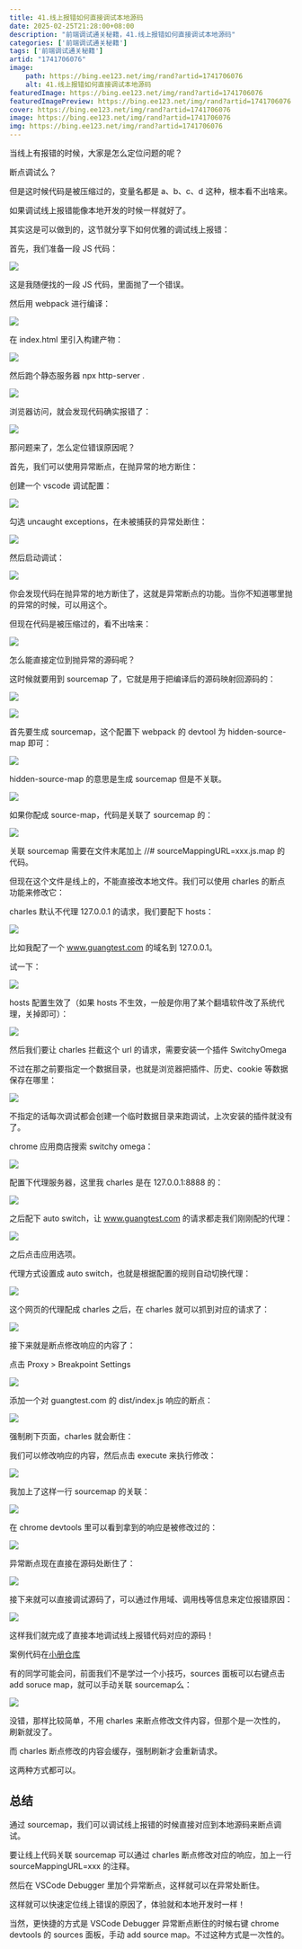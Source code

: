 ```yaml
---
title: 41.线上报错如何直接调试本地源码
date: 2025-02-25T21:28:00+08:00
description: "前端调试通关秘籍，41.线上报错如何直接调试本地源码"
categories: ['前端调试通关秘籍']
tags: ['前端调试通关秘籍']
artid: "1741706076"
image:
    path: https://bing.ee123.net/img/rand?artid=1741706076
    alt: 41.线上报错如何直接调试本地源码
featuredImage: https://bing.ee123.net/img/rand?artid=1741706076
featuredImagePreview: https://bing.ee123.net/img/rand?artid=1741706076
cover: https://bing.ee123.net/img/rand?artid=1741706076
image: https://bing.ee123.net/img/rand?artid=1741706076
img: https://bing.ee123.net/img/rand?artid=1741706076
---
```


当线上有报错的时候，大家是怎么定位问题的呢？

断点调试么？

但是这时候代码是被压缩过的，变量名都是 a、b、c、d 这种，根本看不出啥来。

如果调试线上报错能像本地开发的时候一样就好了。

其实这是可以做到的，这节就分享下如何优雅的调试线上报错：

首先，我们准备一段 JS 代码：

![](https://p9-juejin.byteimg.com/tos-cn-i-k3u1fbpfcp/3a390a4ee66f4444ab234764e4aa65f8~tplv-k3u1fbpfcp-watermark.image?)

这是我随便找的一段 JS 代码，里面抛了一个错误。

然后用 webpack 进行编译：

![](https://p3-juejin.byteimg.com/tos-cn-i-k3u1fbpfcp/0ff045de2bd94818a7b84862d1fe32dc~tplv-k3u1fbpfcp-watermark.image?)

在 index.html 里引入构建产物：

![](https://p1-juejin.byteimg.com/tos-cn-i-k3u1fbpfcp/5891e5075c53472598ad517738922f31~tplv-k3u1fbpfcp-watermark.image?)

然后跑个静态服务器 npx http-server .

![](https://p1-juejin.byteimg.com/tos-cn-i-k3u1fbpfcp/f9804ca7219947938dfb504aee8e33ae~tplv-k3u1fbpfcp-watermark.image?)

浏览器访问，就会发现代码确实报错了：

![](https://p6-juejin.byteimg.com/tos-cn-i-k3u1fbpfcp/0652d0e651184260b6ff7e2b035a21d9~tplv-k3u1fbpfcp-watermark.image?)

那问题来了，怎么定位错误原因呢？

首先，我们可以使用异常断点，在抛异常的地方断住：

创建一个 vscode 调试配置：

![](https://p6-juejin.byteimg.com/tos-cn-i-k3u1fbpfcp/06d1950db04b4a018defa8441e855682~tplv-k3u1fbpfcp-watermark.image?)

勾选 uncaught exceptions，在未被捕获的异常处断住：

![](https://p1-juejin.byteimg.com/tos-cn-i-k3u1fbpfcp/312a53cf4d2746c68e5eae18e57c2271~tplv-k3u1fbpfcp-watermark.image?)

然后启动调试：

![](https://p9-juejin.byteimg.com/tos-cn-i-k3u1fbpfcp/f9b44569d5bb4e3ea78d784f44a94fee~tplv-k3u1fbpfcp-watermark.image?)

你会发现代码在抛异常的地方断住了，这就是异常断点的功能。当你不知道哪里抛的异常的时候，可以用这个。

但现在代码是被压缩过的，看不出啥来：

![](https://p1-juejin.byteimg.com/tos-cn-i-k3u1fbpfcp/2364e68f82c443bba7402bc3bef93fbd~tplv-k3u1fbpfcp-watermark.image?)

怎么能直接定位到抛异常的源码呢？

这时候就要用到 sourcemap 了，它就是用于把编译后的源码映射回源码的：

![](https://p3-juejin.byteimg.com/tos-cn-i-k3u1fbpfcp/ad1d02bd0bc3439d9301385f810c3795~tplv-k3u1fbpfcp-watermark.image?)

![](https://p1-juejin.byteimg.com/tos-cn-i-k3u1fbpfcp/1794b818cd22413dae06d5d8ab8fbc17~tplv-k3u1fbpfcp-watermark.image?)

首先要生成 sourcemap，这个配置下 webpack 的 devtool 为 hidden-source-map 即可：

![](https://p9-juejin.byteimg.com/tos-cn-i-k3u1fbpfcp/20b199a815cd4eeda3ddb8cf38a1e3ea~tplv-k3u1fbpfcp-watermark.image?)

hidden-source-map 的意思是生成 sourcemap 但是不关联。

![](https://p1-juejin.byteimg.com/tos-cn-i-k3u1fbpfcp/a1437108188d4566814d28189577c9ee~tplv-k3u1fbpfcp-watermark.image?)

如果你配成 source-map，代码是关联了 sourcemap 的：

![](https://p3-juejin.byteimg.com/tos-cn-i-k3u1fbpfcp/75d57416d0134bd0b008588de7533ef4~tplv-k3u1fbpfcp-watermark.image?)

关联 sourcemap 需要在文件末尾加上 //# sourceMappingURL=xxx.js.map 的代码。

但现在这个文件是线上的，不能直接改本地文件。我们可以使用 charles 的断点功能来修改它：

charles 默认不代理 127.0.0.1 的请求，我们要配下 hosts：

![](https://p1-juejin.byteimg.com/tos-cn-i-k3u1fbpfcp/8619884e7d75438c92ac3694f57878ff~tplv-k3u1fbpfcp-watermark.image?)

比如我配了一个 www.guangtest.com 的域名到 127.0.0.1。

试一下：

![](https://p3-juejin.byteimg.com/tos-cn-i-k3u1fbpfcp/0157b20329b64d0aa304cabcc2e168d1~tplv-k3u1fbpfcp-watermark.image?)

hosts 配置生效了（如果 hosts 不生效，一般是你用了某个翻墙软件改了系统代理，关掉即可）：

![](https://p1-juejin.byteimg.com/tos-cn-i-k3u1fbpfcp/76f43b4e639f42428e5af798d5538619~tplv-k3u1fbpfcp-watermark.image?)

然后我们要让 charles 拦截这个 url 的请求，需要安装一个插件 SwitchyOmega

不过在那之前要指定一个数据目录，也就是浏览器把插件、历史、cookie 等数据保存在哪里：

![](https://p9-juejin.byteimg.com/tos-cn-i-k3u1fbpfcp/e3039bb71a464286b7eb202f7c2863a5~tplv-k3u1fbpfcp-watermark.image?)

不指定的话每次调试都会创建一个临时数据目录来跑调试，上次安装的插件就没有了。

chrome 应用商店搜索 switchy omega：

![](https://p1-juejin.byteimg.com/tos-cn-i-k3u1fbpfcp/a02b8728accb4644b9ff39a5ba9c7db8~tplv-k3u1fbpfcp-watermark.image?)

配置下代理服务器，这里我 charles 是在 127.0.0.1:8888 的：

![](https://p3-juejin.byteimg.com/tos-cn-i-k3u1fbpfcp/cba69e8231964d75ad8a4fe46401f4fa~tplv-k3u1fbpfcp-watermark.image?)

之后配下 auto switch，让 www.guangtest.com 的请求都走我们刚刚配的代理：

![](https://p3-juejin.byteimg.com/tos-cn-i-k3u1fbpfcp/0239e41249984306bfbf6614e709b393~tplv-k3u1fbpfcp-watermark.image?)

之后点击应用选项。

代理方式设置成 auto switch，也就是根据配置的规则自动切换代理：

![](https://p3-juejin.byteimg.com/tos-cn-i-k3u1fbpfcp/7381594a8ed74d49b85798b1b43e02f8~tplv-k3u1fbpfcp-watermark.image?)

这个网页的代理配成 charles 之后，在 charles 就可以抓到对应的请求了：

![](https://p9-juejin.byteimg.com/tos-cn-i-k3u1fbpfcp/d2790bfc63dc48c1a0e7918f2e0c18e6~tplv-k3u1fbpfcp-watermark.image?)

接下来就是断点修改响应的内容了：

点击 Proxy > Breakpoint Settings

![](https://p3-juejin.byteimg.com/tos-cn-i-k3u1fbpfcp/47a3e96efefe4356812dcee793bea1fc~tplv-k3u1fbpfcp-watermark.image?)

添加一个对 guangtest.com 的 dist/index.js 响应的断点：

![](https://p6-juejin.byteimg.com/tos-cn-i-k3u1fbpfcp/ee694b96280f43f68a4b43b7a339aae5~tplv-k3u1fbpfcp-watermark.image?)

强制刷下页面，charles 就会断住：

我们可以修改响应的内容，然后点击 execute 来执行修改：

![](https://p3-juejin.byteimg.com/tos-cn-i-k3u1fbpfcp/7a74bbc9d70a465785bc7611cdc0fb22~tplv-k3u1fbpfcp-watermark.image?)

我加上了这样一行 sourcemap 的关联：

![](https://p3-juejin.byteimg.com/tos-cn-i-k3u1fbpfcp/6c8a89b35d594c4c9275d22348febfeb~tplv-k3u1fbpfcp-watermark.image?)

在 chrome devtools 里可以看到拿到的响应是被修改过的：


![](https://p1-juejin.byteimg.com/tos-cn-i-k3u1fbpfcp/eff507d666a44604b759cea02f48cc66~tplv-k3u1fbpfcp-watermark.image?)

异常断点现在直接在源码处断住了：

![](https://p6-juejin.byteimg.com/tos-cn-i-k3u1fbpfcp/5eb79d1700da4752ad097d1802668a3b~tplv-k3u1fbpfcp-watermark.image?)

接下来就可以直接调试源码了，可以通过作用域、调用栈等信息来定位报错原因：

![](https://p9-juejin.byteimg.com/tos-cn-i-k3u1fbpfcp/8916e0b5bcae42ed99bc72a74ad1dc5c~tplv-k3u1fbpfcp-watermark.image?)

这样我们就完成了直接本地调试线上报错代码对应的源码！

案例代码在[小册仓库](https://github.com/QuarkGluonPlasma/fe-debug-exercize)

有的同学可能会问，前面我们不是学过一个小技巧，sources 面板可以右键点击 add soruce map，就可以手动关联 sourcemap么：

![](https://p9-juejin.byteimg.com/tos-cn-i-k3u1fbpfcp/5ed73a4230964a4a8d424edef808769c~tplv-k3u1fbpfcp-watermark.image?)

没错，那样比较简单，不用 charles 来断点修改文件内容，但那个是一次性的，刷新就没了。

而 charles 断点修改的内容会缓存，强制刷新才会重新请求。

这两种方式都可以。

## 总结

通过 sourcemap，我们可以调试线上报错的时候直接对应到本地源码来断点调试。

要让线上代码关联 sourcemap 可以通过 charles 断点修改对应的响应，加上一行 sourceMappingURL=xxx 的注释。

然后在 VSCode Debugger 里加个异常断点，这样就可以在异常处断住。

这样就可以快速定位线上错误的原因了，体验就和本地开发时一样！

当然，更快捷的方式是 VSCode Debugger 异常断点断住的时候右键 chrome devtools 的 sources 面板，手动 add source map。不过这种方式是一次性的。




